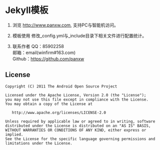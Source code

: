 Jekyll模板
================

1. 浏览
http://www.panxw.com, 支持PC与智能机访问。  

2. 模板使用
修改_config.yml与_include目录下相关文件进行配置统计。  

3. 联系作者
QQ：85902258  
邮箱：email(winfirm#163.com)  
Github：https://github.com/panxw  


## License

    Copyright (C) 2011 The Android Open Source Project

    Licensed under the Apache License, Version 2.0 (the "License");
    you may not use this file except in compliance with the License.
    You may obtain a copy of the License at

       http://www.apache.org/licenses/LICENSE-2.0

    Unless required by applicable law or agreed to in writing, software
    distributed under the License is distributed on an "AS IS" BASIS,
    WITHOUT WARRANTIES OR CONDITIONS OF ANY KIND, either express or implied.
    See the License for the specific language governing permissions and
    limitations under the License.

